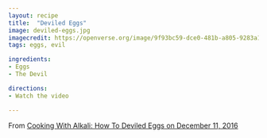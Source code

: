 ```yaml
---
layout: recipe
title:  "Deviled Eggs"
image: deviled-eggs.jpg
imagecredit: https://openverse.org/image/9f93bc59-dce0-481b-a805-9283a1473bc2
tags: eggs, evil

ingredients:
- Eggs
- The Devil

directions:
- Watch the video

---
```


From [Cooking With Alkali: How To Deviled Eggs on December 11, 2016](https://www.youtube.com/watch?v=5S_UWJMgxkw&list=PLQYPT6tB8lNZiHXGgc2kKrcj1FABFiiek&index=20)
